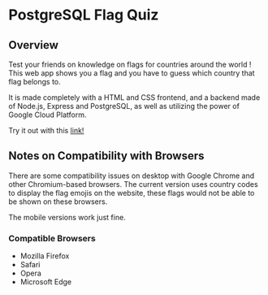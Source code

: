 # PostgreSQL Flag Quiz
## Overview
Test your friends on knowledge on flags for countries around the world !
This web app shows you a flag and you have to guess which country that flag belongs to. 

It is made completely with a HTML and CSS frontend, and a backend made of Node.js, Express and PostgreSQL, as well as utilizing the power of Google Cloud Platform. 

Try it out with this <a href='https://flag-quiz-web-app.uc.r.appspot.com/'>link!</a>

## Notes on Compatibility with Browsers
There are some compatibility issues on desktop with Google Chrome and other Chromium-based browsers. The current version uses country codes to display the flag emojis on the website, these flags would not be able to be shown on these browsers.

The mobile versions work just fine. 

### Compatible Browsers
- Mozilla Firefox
- Safari
- Opera 
- Microsoft Edge 

